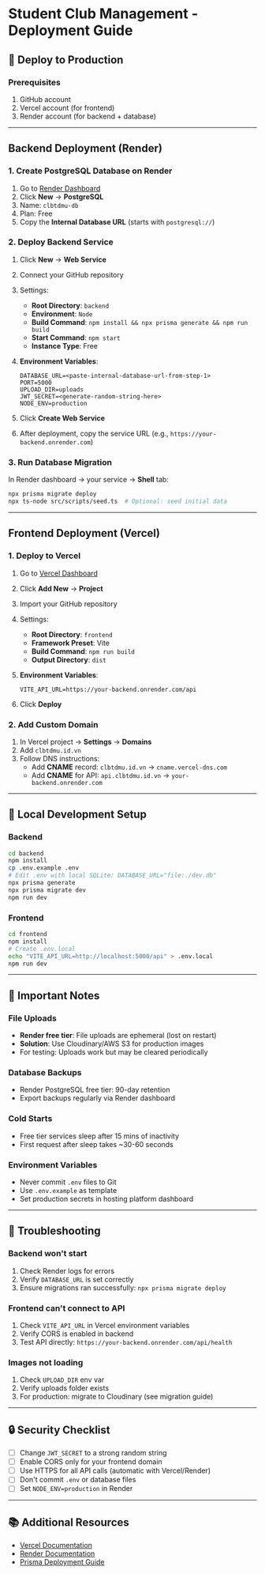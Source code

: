 # Student Club Management - Deployment Guide

## 🚀 Deploy to Production

### Prerequisites
1. GitHub account
2. Vercel account (for frontend)
3. Render account (for backend + database)

---

## Backend Deployment (Render)

### 1. Create PostgreSQL Database on Render
1. Go to [Render Dashboard](https://dashboard.render.com/)
2. Click **New** → **PostgreSQL**
3. Name: `clbtdmu-db`
4. Plan: Free
5. Copy the **Internal Database URL** (starts with `postgresql://`)

### 2. Deploy Backend Service
1. Click **New** → **Web Service**
2. Connect your GitHub repository
3. Settings:
   - **Root Directory**: `backend`
   - **Environment**: `Node`
   - **Build Command**: `npm install && npx prisma generate && npm run build`
   - **Start Command**: `npm start`
   - **Instance Type**: Free

4. **Environment Variables**:
   ```
   DATABASE_URL=<paste-internal-database-url-from-step-1>
   PORT=5000
   UPLOAD_DIR=uploads
   JWT_SECRET=<generate-random-string-here>
   NODE_ENV=production
   ```

5. Click **Create Web Service**
6. After deployment, copy the service URL (e.g., `https://your-backend.onrender.com`)

### 3. Run Database Migration
In Render dashboard → your service → **Shell** tab:
```bash
npx prisma migrate deploy
npx ts-node src/scripts/seed.ts  # Optional: seed initial data
```

---

## Frontend Deployment (Vercel)

### 1. Deploy to Vercel
1. Go to [Vercel Dashboard](https://vercel.com/dashboard)
2. Click **Add New** → **Project**
3. Import your GitHub repository
4. Settings:
   - **Root Directory**: `frontend`
   - **Framework Preset**: Vite
   - **Build Command**: `npm run build`
   - **Output Directory**: `dist`

5. **Environment Variables**:
   ```
   VITE_API_URL=https://your-backend.onrender.com/api
   ```

6. Click **Deploy**

### 2. Add Custom Domain
1. In Vercel project → **Settings** → **Domains**
2. Add `clbtdmu.id.vn`
3. Follow DNS instructions:
   - Add **CNAME** record: `clbtdmu.id.vn` → `cname.vercel-dns.com`
   - Add **CNAME** for API: `api.clbtdmu.id.vn` → `your-backend.onrender.com`

---

## 🔧 Local Development Setup

### Backend
```bash
cd backend
npm install
cp .env.example .env
# Edit .env with local SQLite: DATABASE_URL="file:./dev.db"
npx prisma generate
npx prisma migrate dev
npm run dev
```

### Frontend
```bash
cd frontend
npm install
# Create .env.local
echo "VITE_API_URL=http://localhost:5000/api" > .env.local
npm run dev
```

---

## 📝 Important Notes

### File Uploads
- **Render free tier**: File uploads are ephemeral (lost on restart)
- **Solution**: Use Cloudinary/AWS S3 for production images
- For testing: Uploads work but may be cleared periodically

### Database Backups
- Render PostgreSQL free tier: 90-day retention
- Export backups regularly via Render dashboard

### Cold Starts
- Free tier services sleep after 15 mins of inactivity
- First request after sleep takes ~30-60 seconds

### Environment Variables
- Never commit `.env` files to Git
- Use `.env.example` as template
- Set production secrets in hosting platform dashboard

---

## 🐛 Troubleshooting

### Backend won't start
1. Check Render logs for errors
2. Verify `DATABASE_URL` is set correctly
3. Ensure migrations ran successfully: `npx prisma migrate deploy`

### Frontend can't connect to API
1. Check `VITE_API_URL` in Vercel environment variables
2. Verify CORS is enabled in backend
3. Test API directly: `https://your-backend.onrender.com/api/health`

### Images not loading
1. Check `UPLOAD_DIR` env var
2. Verify uploads folder exists
3. For production: migrate to Cloudinary (see migration guide)

---

## 🔒 Security Checklist

- [ ] Change `JWT_SECRET` to a strong random string
- [ ] Enable CORS only for your frontend domain
- [ ] Use HTTPS for all API calls (automatic with Vercel/Render)
- [ ] Don't commit `.env` or database files
- [ ] Set `NODE_ENV=production` in Render

---

## 📚 Additional Resources

- [Vercel Documentation](https://vercel.com/docs)
- [Render Documentation](https://render.com/docs)
- [Prisma Deployment Guide](https://www.prisma.io/docs/guides/deployment)
